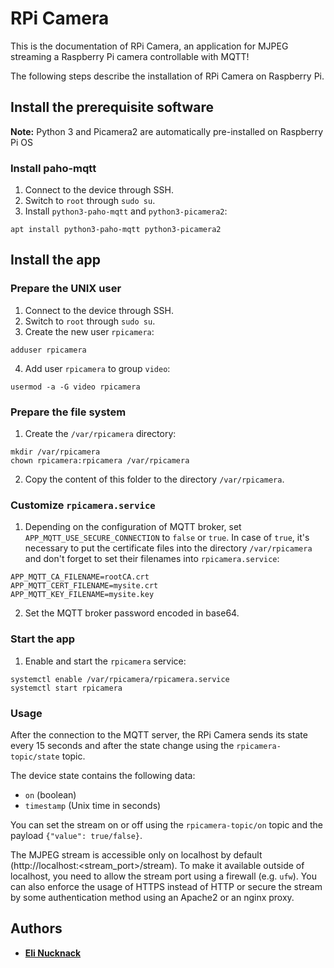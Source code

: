 # RPi Camera

This is the documentation of RPi Camera, an application for MJPEG streaming a Raspberry Pi camera controllable with MQTT!

The following steps describe the installation of RPi Camera on Raspberry Pi.

## Install the prerequisite software

**Note:** Python 3 and Picamera2 are automatically pre-installed on Raspberry Pi OS

### Install paho-mqtt

1. Connect to the device through SSH.
2. Switch to `root` through `sudo su`.
3. Install `python3-paho-mqtt` and `python3-picamera2`:
```
apt install python3-paho-mqtt python3-picamera2
```

## Install the app

### Prepare the UNIX user

1. Connect to the device through SSH.
2. Switch to `root` through `sudo su`.
3. Create the new user `rpicamera`:
```
adduser rpicamera
```
4. Add user `rpicamera` to group `video`:
```
usermod -a -G video rpicamera
```

### Prepare the file system

1. Create the `/var/rpicamera` directory:
```
mkdir /var/rpicamera
chown rpicamera:rpicamera /var/rpicamera
```
2. Copy the content of this folder to the directory `/var/rpicamera`.

### Customize `rpicamera.service`

1. Depending on the configuration of MQTT broker, set `APP_MQTT_USE_SECURE_CONNECTION` to `false` or `true`. In case of `true`, it's necessary to put the certificate files into the directory `/var/rpicamera` and don't forget to set their filenames into `rpicamera.service`:
```
APP_MQTT_CA_FILENAME=rootCA.crt
APP_MQTT_CERT_FILENAME=mysite.crt
APP_MQTT_KEY_FILENAME=mysite.key
```
2. Set the MQTT broker password encoded in base64.

### Start the app

1. Enable and start the `rpicamera` service:
```
systemctl enable /var/rpicamera/rpicamera.service
systemctl start rpicamera
```

### Usage

After the connection to the MQTT server, the RPi Camera sends its state every 15 seconds and after the state change using the `rpicamera-topic/state` topic.

The device state contains the following data:
- `on` (boolean)
- `timestamp` (Unix time in seconds)

You can set the stream on or off using the `rpicamera-topic/on` topic and the payload `{"value": true/false}`.

The MJPEG stream is accessible only on localhost by default (http:\/\/localhost:<stream_port>/stream). To make it available outside of localhost, you need to allow the stream port using a firewall (e.g. `ufw`). You can also enforce the usage of HTTPS instead of HTTP or secure the stream by some authentication method using an Apache2 or an nginx proxy.

## Authors

- [**Eli Nucknack**](mailto:eli.nucknack@gmail.com)
